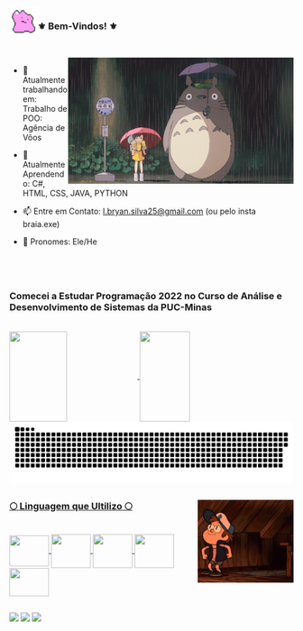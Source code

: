  <img align="left" alt="" src="./scr/ditto.gif" width="50" height="50">

### ⚜ Bem-Vindos! ⚜ 

 <!-- <img align="right" alt="" src="./scr/ditto.gif" width="50" height="50"> -->

##

<br>

<img align="right" alt="" src="./scr/totoro.gif" width="400">

- 🔭 Atualmente trabalhando em: Trabalho de POO: Agência de Võos
  
  
- 🌱 Atualmente Aprendendo: C#, HTML, CSS, JAVA, PYTHON
  
 
- 📫 Entre em Contato: l.bryan.silva25@gmail.com (ou pelo insta braia.exe)
  
 
- 🦇 Pronomes: Ele/He

<br>

<br>

##

### Comecei a Estudar Programação 2022 no Curso de Análise e Desenvolvimento de Sistemas da PUC-Minas

 <div><br>
  <a href="https://github.com/BryanQuintas">
  <img height="160em" width="45%" align="center" src="https://github-readme-stats.vercel.app/api?username=BryanQuintas&show_icons=true&theme=neon&include_all_commits=true&count_private=true"/>
  <img height="160em" width="42%" align="center" src="https://github-readme-stats.vercel.app/api/top-langs/?username=BryanQuintas&layout=compact&langs_count=6&theme=neon"/>
  </div>

<picture align="center">
  <source media="(prefers-color-scheme: dark)" srcset="https://raw.githubusercontent.com/BryanQuintas/BryanQuintas/output/github-contribution-grid-snake-neon.svg">
  <source media="(prefers-color-scheme: light)" srcset="https://raw.githubusercontent.com/BryanQuintas/BryanQuintas/output/github-contribution-grid-snake-neon.svg">
  <img align="center" alt="github contribution grid snake animation" src="https://raw.githubusercontent.com/BryanQuintas/BryanQuintas/output/github-contribution-grid-snake.svg">
</picture>
   
##

  <img align="right" vertical-align="middle" alt="" src="/scr/dipper-fall.gif" width="170">

### 🌕 Linguagem que Ultilizo 🌕

<div style="display: inline_block"><br>
  <img align="center" height="55" width="70" src="https://cdn.jsdelivr.net/gh/devicons/devicon@latest/icons/csharp/csharp-original.svg" />
  <img align="center" height="60" width="70" src="https://cdn.jsdelivr.net/gh/devicons/devicon@latest/icons/java/java-original.svg" />
  <img align="center" height="60" width="70" src="https://cdn.jsdelivr.net/gh/devicons/devicon@latest/icons/html5/html5-original-wordmark.svg" />
  <img align="center" height="60" width="70" src="https://cdn.jsdelivr.net/gh/devicons/devicon@latest/icons/css3/css3-original-wordmark.svg" />
  <img align="center" height="50" width="70" src="https://cdn.jsdelivr.net/gh/devicons/devicon@latest/icons/javascript/javascript-plain.svg" />
</div>

##
 
<div>
 
  <a href="https://instagram.com/braia.exe" target="_blank"><img src="https://img.shields.io/badge/-Instagram-%23E4405F?style=for-the-badge&logo=instagram&logoColor=white" target="_blank"></a>
  <a href="https://www.linkedin.com/in/lucas-bryan-quintas-b51424232/" target="_blank"><img src="https://img.shields.io/badge/-LinkedIn-%230077B5?style=for-the-badge&logo=linkedin&logoColor=white" target="_blank"></a>
  <a href="https://twitch.tv/batetacolada/" target="_blank"><img src="https://img.shields.io/badge/Twitch-9146FF?style=for-the-badge&logo=twitch&logoColor=white" target="_blank"></a>

</div>


<!-- 👯 I’m looking to collaborate on ...
- 🤔 I’m looking for help with ...
- 💬 Ask me about ...
-->
